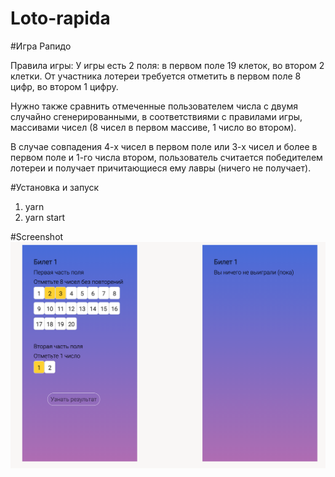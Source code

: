 # Loto-rapida

#Игра Рапидо 

Правила игры: У игры есть 2 поля: в первом поле 19 клеток, во втором 2 клетки. От участника лотереи требуется отметить в первом поле 8 цифр, во втором 1 цифру.

Нужно также сравнить отмеченные пользователем числа с двумя случайно сгенерированными, в соответствиями с правилами игры, массивами чисел (8 чисел в первом массиве, 1 число во втором). 

В случае совпадения 4-х чисел в первом поле или 3-х чисел и более в первом поле и 1-го числа втором, пользователь считается победителем лотереи и получает причитающиеся ему лавры (ничего не получает).

#Установка и запуск
1. yarn
2. yarn start


#Screenshot
![Game](Screenshots/fields.png)

